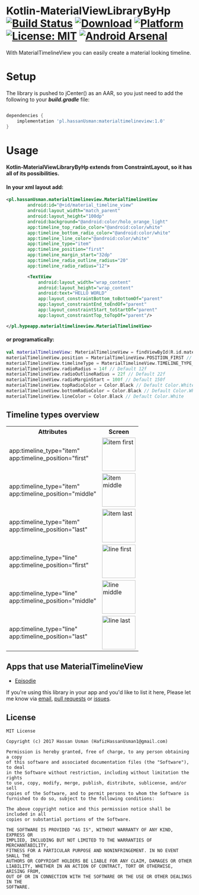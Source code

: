 # Kotlin-MaterialViewLibraryByHp [![Build Status](https://travis-ci.org/hypeapps/MaterialTimelineView.svg?branch=master)](https://travis-ci.org/hypeapps/MaterialTimelineView) [![Download](https://api.bintray.com/packages/hypeapps/maven/MaterialTimelineView/images/download.svg)](https://bintray.com/hypeapps/maven/MaterialTimelineView/_latestVersion)  [![Platform](https://img.shields.io/badge/platform-Android-yellow.svg)](https://www.android.com) [![License: MIT](https://img.shields.io/badge/License-MIT-yellow.svg)](https://opensource.org/licenses/MIT) [![Android Arsenal]( https://img.shields.io/badge/Android%20Arsenal-MaterialTimelineView-green.svg?style=flat )]( https://android-arsenal.com/user/HassanUsman )
With MaterialTimelineView you can easily create a material looking timeline.


# Setup
The library is pushed to jCenter() as an AAR, 
so you just need to add the following to your ***build.gradle*** file:

```groovy

dependencies {
    implementation 'pl.hassanUsman:materialtimelineview:1.0'
}

```

# Usage
#### Kotlin-MaterialViewLibraryByHp extends from ConstraintLayout, so it has all of its possibilities.
#### In your xml layout add:
```xml
<pl.hassanUsman.materialtimelineview.MaterialTimelineView
        android:id="@+id/material_timeline_view"
        android:layout_width="match_parent"
        android:layout_height="100dp"
        android:background="@android:color/holo_orange_light"
        app:timeline_top_radio_color="@android:color/white"
        app:timeline_bottom_radio_color="@android:color/white"
        app:timeline_line_color="@android:color/white"
        app:timeline_type="item"
        app:timeline_position="first"                                              
        app:timeline_margin_start="32dp"
        app:timeline_radio_outline_radius="20"
        app:timeline_radio_radius="12">

        <TextView
            android:layout_width="wrap_content"
            android:layout_height="wrap_content"
            android:text="HELLO WORLD"
            app:layout_constraintBottom_toBottomOf="parent"
            app:layout_constraintEnd_toEndOf="parent"
            app:layout_constraintStart_toStartOf="parent"
            app:layout_constraintTop_toTopOf="parent"/>

</pl.hypeapp.materialtimelineview.MaterialTimelineView>      
```
#### or programatically:
```kotlin
val materialTimelineView: MaterialTimelineView = findViewById(R.id.material_timeline_view)
materialTimelineView.position = MaterialTimelineView.POSITION_FIRST // Default MaterialTimelineView.POSITION_FIRST
materialTimelineView.timelineType = MaterialTimelineView.TIMELINE_TYPE_ITEM // Default MaterialTimelineView.TIMELINE_TYPE_LINE
materialTimelineView.radioRadius = 14f // Default 12f
materialTimelineView.radioOutlineRadius = 22f // Default 22f
materialTimelineView.radioMarginStart = 100f // Default 150f
materialTimelineView.topRadioColor = Color.Black // Default Color.White
materialTimelineView.bottomRadioColor = Color.Black // Default Color.White
materialTimelineView.lineColor = Color.Black // Default Color.White
```
## Timeline types overview

<table>
    <th>Attributes</th>
    <th>Screen</th>
    <tr>
      <td>
        app:timeline_type="item" </br>
        app:timeline_position="first"
      </td>
      <td><img src="https://github.com/hypeapps/MaterialTimelineView/blob/master/img/item_first.png?raw=true" alt="item first" height="90"/></a></td>
    </tr>
    <tr>
        <td>
          app:timeline_type="item" </br>
          app:timeline_position="middle"
        </td>
        <td><img src="https://github.com/hypeapps/MaterialTimelineView/blob/master/img/item_middle.png?raw=true" alt="item middle" height="90"/></a></td>
    </tr>
    <tr>
        <td>
          app:timeline_type="item" </br>
          app:timeline_position="last"
        </td>
        <td><img src="https://github.com/hypeapps/MaterialTimelineView/blob/master/img/item_last.png?raw=true" alt="item last" height="90"/></a></td>
    </tr>
    <tr>
        <td>
          app:timeline_type="line" </br>
          app:timeline_position="first"
        </td>
        <td><img src="https://github.com/hypeapps/MaterialTimelineView/blob/master/img/line_first.png?raw=true" alt="line first" height="90"/></a></td>
    </tr>
     <tr>
        <td>
          app:timeline_type="line" </br>
          app:timeline_position="middle"
        </td>
        <td><img src="https://github.com/hypeapps/MaterialTimelineView/blob/master/img/line_middle.png?raw=true" alt="line middle" height="90"/></a></td>
    </tr>
    <tr>
        <td>
          app:timeline_type="line" </br>
          app:timeline_position="last"
        </td>
        <td><img src="https://github.com/hypeapps/MaterialTimelineView/blob/master/img/line_last.png?raw=true" alt="line last" height="90"/></a></td>
    </tr>
</table>

## Apps that use MaterialTimelineView
- [Episodie](https://github.com/hypeapps/episodie)

If you're using this library in your app and you'd like to list it here,
Please let me know via [email](mailto:HafizHassanUsman1@gmail.com), [pull requests](https://github.com/HassanUsman/Kotlin-MaterialViewSampleAppByHp/pulls) or [issues](https://github.com/HassanUsman/Kotlin-MaterialViewSampleAppByHp/issues).

## License
```
MIT License

Copyright (c) 2017 Hassan Usman (HafizHassanUsman1@gmail.com)

Permission is hereby granted, free of charge, to any person obtaining a copy
of this software and associated documentation files (the "Software"), to deal
in the Software without restriction, including without limitation the rights
to use, copy, modify, merge, publish, distribute, sublicense, and/or sell
copies of the Software, and to permit persons to whom the Software is
furnished to do so, subject to the following conditions:

The above copyright notice and this permission notice shall be included in all
copies or substantial portions of the Software.

THE SOFTWARE IS PROVIDED "AS IS", WITHOUT WARRANTY OF ANY KIND, EXPRESS OR
IMPLIED, INCLUDING BUT NOT LIMITED TO THE WARRANTIES OF MERCHANTABILITY,
FITNESS FOR A PARTICULAR PURPOSE AND NONINFRINGEMENT. IN NO EVENT SHALL THE
AUTHORS OR COPYRIGHT HOLDERS BE LIABLE FOR ANY CLAIM, DAMAGES OR OTHER
LIABILITY, WHETHER IN AN ACTION OF CONTRACT, TORT OR OTHERWISE, ARISING FROM,
OUT OF OR IN CONNECTION WITH THE SOFTWARE OR THE USE OR OTHER DEALINGS IN THE
SOFTWARE.
```
